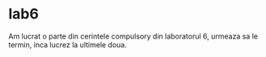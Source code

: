 # lab6
Am lucrat o parte din cerintele compulsory din laboratorul 6, urmeaza sa le termin, inca lucrez la ultimele doua.
